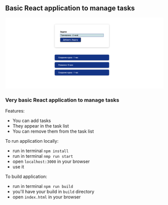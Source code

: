 ## Basic React application to manage tasks

![screenshot](src/assets/Tasklist_screen.png)

### Very basic React application to manage tasks

Features:
- You can add tasks
- They appear in the task list
- You can remove them from the task list

To run application locally:
- run in terminal `npm install`
- run in terminal `nmp run start`
- open `localhost:3000` in your browser
- use it

To build application:
- run in terminal `npm run build`
- you'll have your build in `build` directory
- open `index.html` in your browser